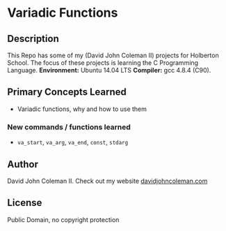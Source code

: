 # Variadic Functions

## Description

This Repo has some of my (David John Coleman II) projects for Holberton School.
The focus of these projects is learning the C Programming Language.
__Environment:__ Ubuntu 14.04 LTS  __Compiler:__ gcc 4.8.4 (C90).

## Primary Concepts Learned

* Variadic functions, why and how to use them

### New commands / functions learned

* ``va_start``, ``va_arg``, ``va_end``, ``const``, ``stdarg``

## Author

David John Coleman II.	Check out my website [davidjohncoleman.com](http://www.davidjohncoleman.com/)

## License

Public Domain, no copyright protection